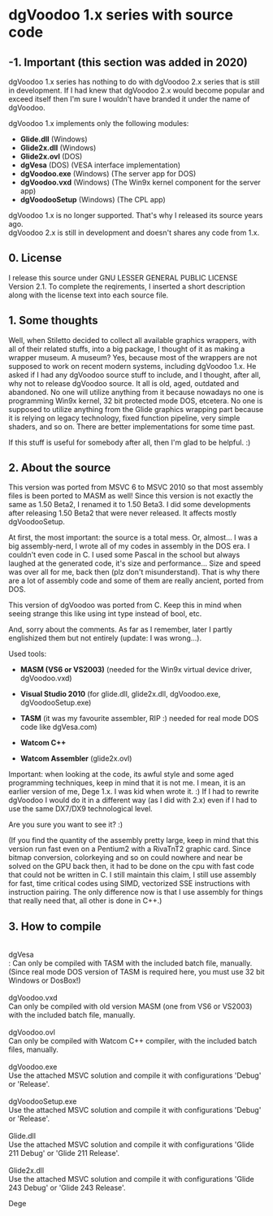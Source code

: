 # dgVoodoo 1.x series with source code



## -1. Important (this section was added in 2020)

dgVoodoo 1.x series has nothing to do with dgVoodoo 2.x series that is still in development.
If I had knew that dgVoodoo 2.x would become popular and exceed itself then I'm sure I wouldn't have branded it under the name of dgVoodoo.

dgVoodoo 1.x implements only the following modules:
<ul>
<li><b>Glide.dll</b> (Windows)</li>
<li><b>Glide2x.dll</b> (Windows)</li>
<li><b>Glide2x.ovl</b> (DOS)</li>
<li><b>dgVesa</b> (DOS) (VESA interface implementation)</li>
<li><b>dgVoodoo.exe</b> (Windows) (The server app for DOS)</li>
<li><b>dgVoodoo.vxd</b> (Windows) (The Win9x kernel component for the server app)</li>
<li><b>dgVoodooSetup</b> (Windows) (The CPL app)</li>
</ul>

dgVoodoo 1.x is no longer supported. That's why I released its source years ago.<br>
dgVoodoo 2.x is still in development and doesn't shares any code from 1.x.



## 0. License

I release this source under GNU LESSER GENERAL PUBLIC LICENSE Version 2.1.
To complete the reqirements, I inserted a short description along with the license text into each
source file.



## 1. Some thoughts

Well, when Stiletto decided to collect all available graphics wrappers, with all of their related stuffs, into a
big package, I thought of it as making a wrapper museum. A museum? Yes, because most of the wrappers are not supposed
to work on recent modern systems, including dgVoodoo 1.x. He asked if I had any dgVoodoo source stuff to include, and
I thought, after all, why not to release dgVoodoo source. It all is old, aged, outdated and abandoned. No one will
utilize anything from it because nowadays no one is programming Win9x kernel, 32 bit protected mode DOS, etcetera.
No one is supposed to utilize anything from the Glide graphics wrapping part because it is relying on legacy technology,
fixed function pipeline, very simple shaders, and so on. There are better implementations for some time past.

If this stuff is useful for somebody after all, then I'm glad to be helpful. :)



## 2. About the source


This version was ported from MSVC 6 to MSVC 2010 so that most assembly files is been ported to MASM as well!
Since this version is not exactly the same as 1.50 Beta2, I renamed it to 1.50 Beta3. I did some developments
after releasing 1.50 Beta2 that were never released. It affects mostly dgVoodooSetup.


At first, the most important: the source is a total mess. Or, almost...
I was a big assembly-nerd, I wrote all of my codes in assembly in the DOS era. I couldn't even code in C.
I used some Pascal in the school but always laughed at the generated code, it's size and performance...
Size and speed was over all for me, back then (plz don't misunderstand).
That is why there are a lot of assembly code and some of them are really ancient, ported from DOS.

This version of dgVoodoo was ported from C. Keep this in mind when seeing strange this like using int type
instead of bool, etc.


And, sorry about the comments. As far as I remember, later I partly englishized them but not entirely (update: I was wrong...).


Used tools:

- <b>MASM (VS6 or VS2003)</b>         (needed for the Win9x virtual device driver, dgVoodoo.vxd)

- <b>Visual Studio 2010</b>           (for glide.dll, glide2x.dll, dgVoodoo.exe, dgVoodooSetup.exe)
- <b>TASM</b>                         (it was my favourite assembler, RIP :) needed for real mode DOS code like dgVesa.com)

- <b>Watcom C++</b>
- <b>Watcom Assembler</b>             (glide2x.ovl)

Important: when looking at the code, its awful style and some aged programming techniques, keep in mind
that it is not me. I mean, it is an earlier version of me, Dege 1.x. I was kid when wrote it. :)
If I had to rewrite dgVoodoo I would do it in a different way (as I did with 2.x) even if I had to use the
same DX7/DX9 technological level.


Are you sure you want to see it? :)


(If you find the quantity of the assembly pretty large, keep in mind that this version run fast even on a
Pentium2 with a RivaTnT2 graphic card. Since bitmap conversion, colorkeying and so on could nowhere and near
be solved on the GPU back then, it had to be done on the cpu with fast code that could not be written in C.
I still maintain this claim, I still use assembly for fast, time critical codes using SIMD, vectorized SSE
instructions with instruction pairing. The only difference now is that I use assembly for things that really
need that, all other is done in C++.)



## 3. How to compile

<br>dgVesa</br>:                Can only be compiled with TASM with the included batch file, manually.<br>
                       (Since real mode DOS version of TASM is required here, you must use 32 bit Windows or DosBox!)<br>
<br>dgVoodoo.vxd</br>           Can only be compiled with old version MASM (one from VS6 or VS2003) with the included batch file, manually.<br>
<br>dgVoodoo.ovl</br>           Can only be compiled with Watcom C++ compiler, with the included batch files, manually.<br>
<br>dgVoodoo.exe</br>           Use the attached MSVC solution and compile it with configurations 'Debug' or 'Release'.<br>
<br>dgVoodooSetup.exe</br>      Use the attached MSVC solution and compile it with configurations 'Debug' or 'Release'.<br>
<br>Glide.dll</br>              Use the attached MSVC solution and compile it with configurations 'Glide 211 Debug' or 'Glide 211 Release'.<br>
<br>Glide2x.dll</br>            Use the attached MSVC solution and compile it with configurations 'Glide 243 Debug' or 'Glide 243 Release'.<br>


Dege
